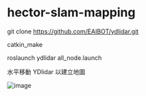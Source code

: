 # hector-slam-mapping

git clone https://github.com/EAIBOT/ydlidar.git

catkin_make

roslaunch ydlidar all_node.launch

水平移動 YDlidar 以建立地圖 

![image](https://github.com/yu-yung/hector-slam-mapping/blob/master/map0508.PNG)

